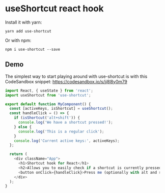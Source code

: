 # useShortcut react hook

Install it with yarn:

```
yarn add use-shortcut
```

Or with npm:

```
npm i use-shortcut --save
```

## Demo

The simplest way to start playing around with use-shortcut is with this CodeSandbox snippet:
https://codesandbox.io/s/jj8l8y0m79

```javascript
import React, { useState } from 'react';
import useShortcut from 'use-shortcut';

export default function MyComponent() {
  const [activeKeys, isShortcut] = useShortcut();
  const handleClick = () => {
    if (isShortcut('alt+shift')) {
      console.log('We have a shortcut pressed!');
    } else {
      console.log('This is a regular click');
    }
    console.log('Current active keys:', activeKeys);
  };

  return (
    <div className="App">
      <h1>Shortcut hook for React</h1>
      <h2>Allows you to easily check if a shortcut is currently pressed</h2>
      <button onClick={handleClick}>Press me (optionally with alt and shift pressed</button>
    </div>
  );
}
```
